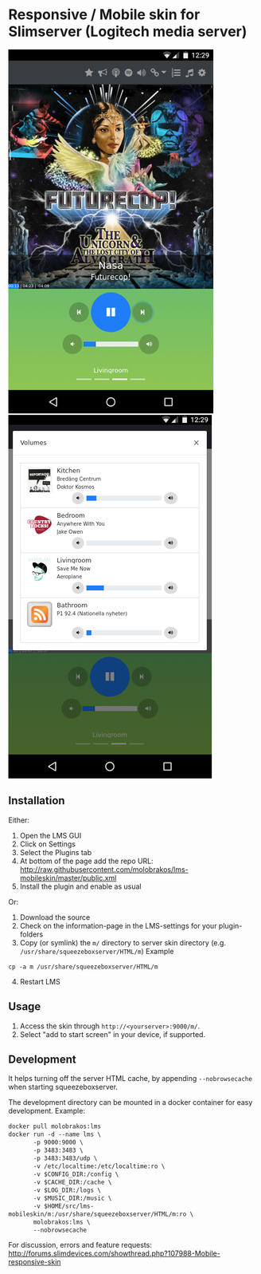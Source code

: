 # Responsive / Mobile skin for Slimserver (Logitech media server)

![ScreenShot](screenshot_01.png)
![ScreenShot](screenshot_02.png)

## Installation

Either:

1. Open the LMS GUI
2. Click on Settings
3. Select the Plugins tab
4. At bottom of the page add the repo URL: http://raw.githubusercontent.com/molobrakos/lms-mobileskin/master/public.xml
5. Install the plugin and enable as usual

Or:

1. Download the source
2. Check on the information-page in the LMS-settings for your plugin-folders
3. Copy (or symlink) the ```m/``` directory to server skin directory (e.g. ```/usr/share/squeezeboxserver/HTML/m```)
Example
```
cp -a m /usr/share/squeezeboxserver/HTML/m
```
4. Restart LMS

## Usage

1. Access the skin through ```http://<yourserver>:9000/m/```.
2. Select "add to start screen" in your device, if supported.

## Development

It helps turning off the server HTML cache, by appending ```--nobrowsecache``` when starting squeezeboxserver.

The development directory can be mounted in a docker container for easy development.
Example:

```
docker pull molobrakos:lms
docker run -d --name lms \
       -p 9000:9000 \
       -p 3483:3483 \
       -p 3483:3483/udp \
       -v /etc/localtime:/etc/localtime:ro \
       -v $CONFIG_DIR:/config \
       -v $CACHE_DIR:/cache \
       -v $LOG_DIR:/logs \
       -v $MUSIC_DIR:/music \
       -v $HOME/src/lms-mobileskin/m:/usr/share/squeezeboxserver/HTML/m:ro \
       molobrakos:lms \
       --nobrowsecache
```

For discussion, errors and feature requests: http://forums.slimdevices.com/showthread.php?107988-Mobile-responsive-skin

